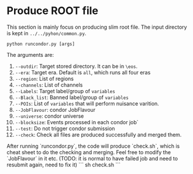 # Produce ROOT file
This section is mainly focus on producing slim root file. The input directory is kept in `../../pyhon/common.py`.  
```
python runcondor.py [args]
```
The arguments are:
1. `--outdir`: Target stored directory. It can be in `\eos`.
2. `--era`: Target era. Default is `all`, which runs all four eras
3. `--region`: List of regions
4. `--channels`: List of channels
5. `--Labels`: Target label/group of `variables`
6. `--Black_list`: Banned label/group of `variables`
7. `--POIs`: List of `variables` that will perform nuisance varition.
8. `--JobFlavour`: condor JobFlavour
9. `--universe`: condor universe
10. `--blocksize`: Events processed in each condor job` 
11. `--test`: Do not trigger condor submission
12. `--check`: Check all files are produced successfully and merged them.
<a/>
After running `runcondor.py`, the code will produce `check.sh`, which is cheat sheet to do the checking and merging. Feel free to modify the `JobFlavour` in it etc. (TODO: it is normal to have failed job and need to resubmit again, need to fix it)
<a/>
```
sh check.sh
``` 

 
